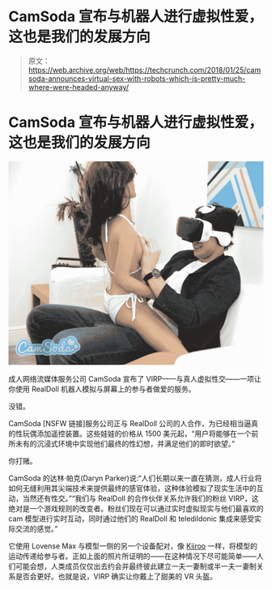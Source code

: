 # CamSoda 宣布与机器人进行虚拟性爱，这也是我们的发展方向 

> 原文：<https://web.archive.org/web/https://techcrunch.com/2018/01/25/camsoda-announces-virtual-sex-with-robots-which-is-pretty-much-where-were-headed-anyway/>

# CamSoda 宣布与机器人进行虚拟性爱，这也是我们的发展方向

![](img/adc71994a5fa020f8b43a67aa8a705df.png)

成人网络流媒体服务公司 CamSoda 宣布了 VIRP——与真人虚拟性交——一项让你使用 RealDoll 机器人模拟与屏幕上的参与者做爱的服务。

没错。

CamSoda [NSFW 链接]服务公司正与 RealDoll 公司的人合作，为已经相当逼真的性玩偶添加遥控装置。这些娃娃的价格从 1500 美元起，“用户将能够在一个前所未有的沉浸式环境中实现他们最终的性幻想，并满足他们的即时欲望。”

你打赌。

CamSoda 的达林·帕克(Daryn Parker)说:“人们长期以来一直在猜测，成人行业将如何无缝利用其尖端技术来提供最终的感官体验，这种体验模拟了现实生活中的互动，当然还有性交。”“我们与 RealDoll 的合作伙伴关系允许我们的粉丝 VIRP，这绝对是一个游戏规则的改变者。粉丝们现在可以通过实时虚拟现实与他们最喜欢的 cam 模型进行实时互动，同时通过他们的 RealDoll 和 teledildonic 集成来感受实际交流的感觉。”

它使用 Lovense Max 与模型一侧的另一个设备配对，像 [Kiiroo](https://web.archive.org/web/20230130100805/https://techcrunch.com/tag/Kiiroo) 一样，将模型的运动传递给参与者。正如上面的照片所证明的——在这种情况下尽可能简单——人们可能会想，人类成员仅仅出去约会并最终彼此建立一夫一妻制或半一夫一妻制关系是否会更好。也就是说，VIRP 确实让你戴上了甜美的 VR 头盔。